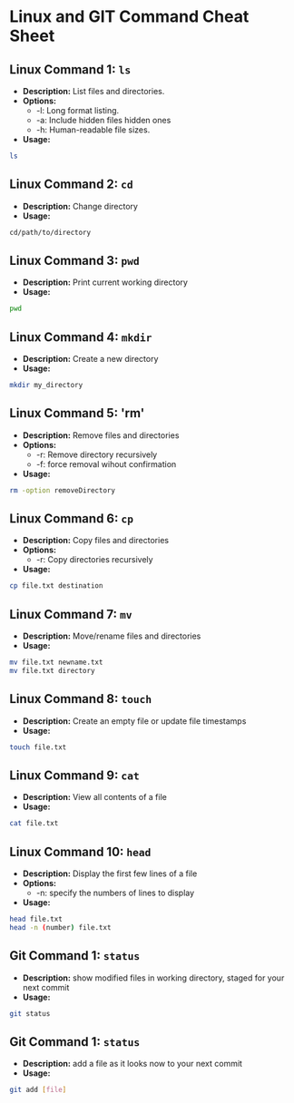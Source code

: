# Linux and GIT Command Cheat Sheet 
## Linux Command 1: `ls`

- **Description:** List files and directories.
- **Options:**
  * -l: Long format listing.
  * -a: Include hidden files hidden ones
  * -h: Human-readable file sizes.
- **Usage:**
``` bash 
ls
 ```

## Linux Command 2: `cd`

- **Description:** Change directory
- **Usage:**
``` bash
cd/path/to/directory
 ```

## Linux Command 3: `pwd`

- **Description:** Print current working directory 
- **Usage:**
``` bash
pwd 
 ```

## Linux Command 4: `mkdir`

- **Description:** Create a new directory 
- **Usage:**
``` bash
mkdir my_directory
 ```

## Linux Command 5: 'rm'

- **Description:** Remove files and directories 
- **Options:**
  * -r: Remove directory recursively
  * -f: force removal wihout confirmation
- **Usage:**
``` bash
rm -option removeDirectory
 ```

## Linux Command 6: `cp`

- **Description:** Copy files and directories
- **Options:**
  * -r: Copy directories recursively 
- **Usage:**
``` bash
cp file.txt destination
 ```

## Linux Command 7: `mv`

- **Description:** Move/rename files and directories
- **Usage:**
``` bash
mv file.txt newname.txt
mv file.txt directory
 ```

## Linux Command 8: `touch`

- **Description:** Create an empty file or update file timestamps
- **Usage:**
``` bash
touch file.txt
 ```

## Linux Command 9: `cat`

- **Description:** View all contents of a file
- **Usage:**
``` bash
cat file.txt
 ```

## Linux Command 10: `head`

- **Description:** Display the first few lines of a file 
- **Options:**
  * -n: specify the numbers of lines to display
- **Usage:**
``` bash
head file.txt
head -n (number) file.txt
 ```

## Git  Command 1: `status`

- **Description:** show modified files in working directory, staged for your next commit
- **Usage:**
``` bash
git status 
 ```

## Git  Command 1: `status`

- **Description:** add a file as it looks now to your next commit
- **Usage:**
``` bash
git add [file]
 ```

